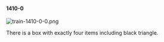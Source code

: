 #### 1410-0
![train-1410-0-0.png](https://github.com/lil-lab/nlvr/raw/master/nlvr/train/images/49/train-1410-0-0.png "train-1410-0-0.png")

There is a box with exactly four items including black triangle.